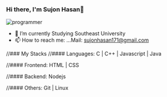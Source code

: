### Hi there, I'm Sujon Hasan👋

![programmer](https://user-images.githubusercontent.com/46149857/212401108-2bfa32b9-071e-4676-bb0c-a415d5f4c887.gif)

- 🌱 I’m currently Studying Southeast University
- 📫 How to reach me: ...Mail: sujonhasan171@gmail.com



//### My Stacks
//#### Languages: C | C++ | Javascript | Java 

//#### Frontend: HTML | CSS

//#### Backend: Nodejs

//#### Others: Git | Linux

